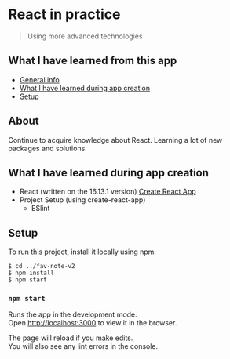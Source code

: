 # React in practice

> Using more advanced technologies

## What I have learned from this app

- [General info](#about)
- [What I have learned during app creation](#what-i-have-learned-during-app-creation)
- [Setup](#setup)

## About

Continue to acquire knowledge about React. Learning a lot of new packages and solutions.

## What I have learned during app creation

- React (written on the 16.13.1 version) [Create React App](https://github.com/facebook/create-react-app)
- Project Setup (using create-react-app)
  - ESlint

## Setup

To run this project, install it locally using npm:

```
$ cd ../fav-note-v2
$ npm install
$ npm start
```

### `npm start`

Runs the app in the development mode.<br />
Open [http://localhost:3000](http://localhost:3000) to view it in the browser.

The page will reload if you make edits.<br />
You will also see any lint errors in the console.
